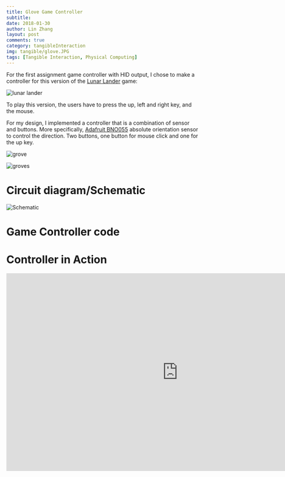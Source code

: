 ```yaml
---
title: Glove Game Controller
subtitle:
date: 2018-01-30
author: Lin Zhang
layout: post
comments: true
category: tangibleInteraction
img: tangible/glove.JPG
tags: [Tangible Interaction, Physical Computing]
---
```


For the first assignment game controller with HID output, I chose to make a controller for this version of the [Lunar Lander](http://moonlander.seb.ly) game:

![lunar lander]({{site.baseurl}}/assets/img/tangible/lunarlander.png)

To play this version, the users have to press the up, left and right key, and the mouse.

For my design, I implemented a controller that is a combination of sensor and buttons. More specifically, [Adafruit BNO055](https://learn.adafruit.com/adafruit-bno055-absolute-orientation-sensor/overview) absolute orientation sensor to control the direction. Two buttons, one button for mouse click and one for the up key.

![grove]({{site.baseurl}}/assets/img/tangible/glove.JPG)

![groves]({{site.baseurl}}/assets/img/tangible/glove_closeup.JPG)


# Circuit diagram/Schematic

![Schematic]({{site.baseurl}}/assets/img/tangible/schematic.png)


# Game Controller code

<script src="https://gist.github.com/linzhangcs/23742547d5e157da1087d006c3a75345.js"></script>


# Controller in Action

<iframe width="900" height="520" src="https://www.youtube.com/embed/qDT6c9QYbU0?rel=0" frameborder="0" allow="autoplay; encrypted-media" allowfullscreen></iframe>
